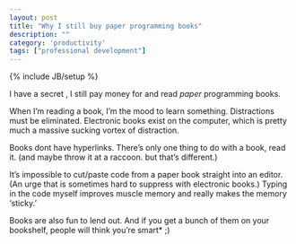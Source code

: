 ```yaml
---
layout: post
title: "Why I still buy paper programming books"
description: ""
category: 'productivity'
tags: ["professional development"]
---
```

{% include JB/setup %}

I have a secret , I still pay money for and read *paper* programming books.  

When I’m reading a book, I’m the mood to learn something. Distractions must be eliminated. Electronic books exist on the computer, which is pretty much a massive sucking vortex of distraction.

Books dont have hyperlinks. There’s only one thing to do with a book, read it. (and maybe throw it at a raccoon. but that’s different.)

It’s impossible to cut/paste code from a paper book straight into an editor. (An urge that is sometimes hard to suppress with electronic books.) Typing in the code myself improves muscle memory and really makes the memory ‘sticky.’

Books are also fun to lend out. And if you get a bunch of them on your bookshelf, people will think you’re smart* ;)  
